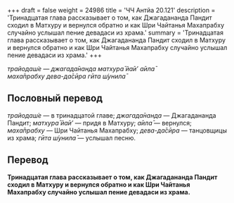+++
draft = false
weight = 24986
title = 'ЧЧ Антйа 20.121'
description = 'Тринадцатая глава рассказывает о том, как Джагадананда Пандит сходил в Матхуру и вернулся обратно и как Шри Чайтанья Махапрабху случайно услышал пение девадаси из храма.'
summary = 'Тринадцатая глава рассказывает о том, как Джагадананда Пандит сходил в Матхуру и вернулся обратно и как Шри Чайтанья Махапрабху случайно услышал пение девадаси из храма.'
+++

_трайодаш́е — джагада̄нанда матхура̄ йа̄и’ а̄ила̄  
маха̄прабху дева-да̄сӣра гӣта ш́унила̄_

## Пословный перевод

_трайодаш́е_ — в тринадцатой главе; _джагада̄нанда_ — Джагадананда Пандит; _матхура̄_ _йа̄и’_ — придя в Матхуру; _а̄ила̄_ — вернулся; _маха̄прабху_ — Шри Чайтанья Махапрабху; _дева_\-_да̄сӣра_ — танцовщицы из храма; _гӣта_ _ш́унила̄_ — услышал песню.

## Перевод

**Тринадцатая глава рассказывает о том, как Джагадананда Пандит сходил в Матхуру и вернулся обратно и как Шри Чайтанья Махапрабху случайно услышал пение девадаси из храма.**
